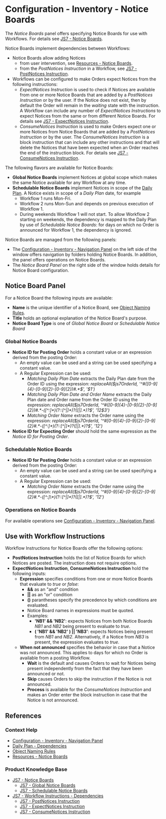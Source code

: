 # Configuration - Inventory - Notice Boards

The *Notice Boards* panel offers specifying Notice Boards for use with Workflows. For details see [JS7 - Notice Boards](https://kb.sos-berlin.com/display/JS7/JS7+-+Notice+Boards).

Notice Boards implement dependencies between Workflows:

- Notice Boards allow adding Notices 
  - from user intervention, see [Resources - Notice Boards](/resources-notice-boards).
  - from the *PostNotices Instruction* in a Workflow, see [JS7 - PostNotices Instruction](https://kb.sos-berlin.com/display/JS7/JS7+-+PostNotices+Instruction).
- Workflows can be configured to make Orders expect Notices from the following instructions:
  - *ExpectNotices Instruction* is used to check if Notices are available from one or more Notice Boards that are added by a *PostNotices Instruction* or by the user. If the Notice does not exist, then by default the Order will remain in the *waiting* state with the instruction. A Workflow can include any number of *ExpectNotices Instructions* to expect Notices from the same or from different Notice Boards. For details see [JS7 - ExpectNotices Instruction](https://kb.sos-berlin.com/display/JS7/JS7+-+ExpectNotices+Instruction).
  - *ConsumeNotices Instruction* is used to make Orders expect one or more Notices from Notice Boards that are added by a *PostNotices Instruction* or by the user. The *ConsumeNotices Instruction* is a block instruction that can include any other instructions and that will delete the Notices that have been expected when an Order reaches the end of the instruction block. For details see [JS7 - ConsumeNotices Instruction](https://kb.sos-berlin.com/display/JS7/JS7+-+ConsumeNotices+Instruction).

The following flavors are available for Notice Boards:

- **Global Notice Boards** implement Notices at global scope which makes the same Notice available for any Workflow at any time.
- **Schedulable Notice Boards** implement Notices in scope of the [Daily Plan](/daily-plan). A Notice exists in scope of a *Daily Plan* date, for example
  - Workflow 1 runs Mon-Fri.
  - Workflow 2 runs Mon-Sun and depends on previous execution of Workflow 1.
  - During weekends Workflow 1 will not start. To allow Workflow 2 starting on weekends, the dependency is mapped to the Daily Plan by use of *Schedulable Notice Boards*: for days on which no Order is announced for Workflow 1, the dependency is ignored.

Notice Boards are managed from the following panels:

- The [Configuration - Inventory - Navigation Panel](/configuration-inventory-navigation) on the left side of the window offers navigation by folders holding Notice Boards. In addition, the panel offers operations on Notice Boards.
- The *Notice Board Panel* on the right side of the window holds details for Notice Board configuration.

## Notice Board Panel

For a Notice Board the following inputs are available:

- **Name** is the unique identifier of a Notice Board, see [Object Naming Rules](/object-naming-rules).
- **Title** holds an optional explanation of the Notice Board's purpose.
- **Notice Board Type** is one of *Global Notice Board* or *Schedulable Notice Board*

### Global Notice Boards

- **Notice ID for Posting Order** holds a constant value or an expression derived from the posting Order:
  - An empty value can be used and a string can be used specifying a constant value.
  - A Regular Expression can be used:
    - *Matching Daily Plan Date* extracts the Daily Plan date from the Order ID using the expression: *replaceAll($js7OrderId, '^#([0-9]{4}-[0-9]{2}-[0-9]{2})#.*$', '$1')*
    - *Matching Daily Plan Date and Order Name* extracts the Daily Plan date and Order name from the Order ID using the expression: *replaceAll($js7OrderId, '^#([0-9]{4}-[0-9]{2}-[0-9]{2})#.*-([^:]*)(?::[^|]*)?([|].*)?$', '$1$2$3')*
    - *Matching Order Name* extracts the Order name using the expression: *replaceAll($js7OrderId, '^#[0-9]{4}-[0-9]{2}-[0-9]{2}#.*-([^:]*)(?::[^|]*)?([|].*)?$', '$1$2')*
- **Notice ID for Expecting Order** should hold the same expression as the *Notice ID for Posting Order*.

### Schedulable Notice Boards

- **Notice ID for Posting Order** holds a constant value or an expression derived from the posting Order:
  - An empty value can be used and a string can be used specifying a constant value.
  - A Regular Expression can be used:
    - *Matching Order Name* extracts the Order name using the expression: *replaceAll($js7OrderId, '^#[0-9]{4}-[0-9]{2}-[0-9]{2}#.*-([^:]\*)(?::[^|]*)?([|].*)?$', '$1$2')*

### Operations on Notice Boards

For available operations see [Configuration - Inventory - Navigation Panel](/configuration-inventory-navigation).

## Use with Workflow Instructions

Workflow Instructions for Notice Boards offer the following options:

- **PostNotices Instruction** holds the list of Notice Boards for which Notices are posted. The instruction does not require options.
- **ExpectNotices Instruction**, **ConsumeNotices Instruction** hold the following inputs:
  - **Expression** specifies conditions from one or more Notice Boards that evaluate to *true* or *false*:
    - **&&** as an "and" condition
    - **||** as an "or" condition
    - **()** parantheses specify the precedence by which conditions are evaluated.
    - Notice Board names in expressions must be quoted.
    - Examples:
      - **'NB1' && 'NB2'**: expects Notices from both Notice Boards *NB1* and *NB2* being present to evaluate to *true*.
      - **( 'NB1' && 'NB2' ) || 'NB3'**: expects Notices being present from *NB1* and *NB2*. Alternatively, if a Notice from *NB3* is present, the expression evaluates to *true*.
  - **When not announced** specifies the behavior in case that a Notice was not announced. This applies to days for which no Order is available from a posting Workflow.
    - **Wait** is the default and causes Orders to wait for Notices being present independently from the fact that they have been announced or not.
    - **Skip** causes Orders to skip the instruction if the Notice is not announced.
    - **Process** is available for the *ConsumeNotices Instruction* and makes an Order enter the block instruction in case that the Notice is not announced.

## References

### Context Help

- [Configuration - Inventory - Navigation Panel](/configuration-inventory-navigation)
- [Daily Plan - Dependencies](/daily-plan-dependencies)
- [Object Naming Rules](/object-naming-rules)
- [Resources - Notice Boards](/resources-notice-boards)

### Product Knowledge Base

- [JS7 - Notice Boards](https://kb.sos-berlin.com/display/JS7/JS7+-+Notice+Boards)
  - [JS7 - Global Notice Boards](https://kb.sos-berlin.com/display/JS7/JS7+-+Global+Notice+Boards)
  - [JS7 - Schedulable Notice Boards](https://kb.sos-berlin.com/display/JS7/JS7+-+Schedulable+Notice+Boards)
- [JS7 - Workflow Instructions - Dependencies](https://kb.sos-berlin.com/display/JS7/JS7+-+Workflow+Instructions+-+Dependencies)  
  - [JS7 - PostNotices Instruction](https://kb.sos-berlin.com/display/JS7/JS7+-+PostNotices+Instruction)
  - [JS7 - ExpectNotices Instruction](https://kb.sos-berlin.com/display/JS7/JS7+-+ExpectNotices+Instruction)
  - [JS7 - ConsumeNotices Instruction](https://kb.sos-berlin.com/display/JS7/JS7+-+ConsumeNotices+Instruction)
